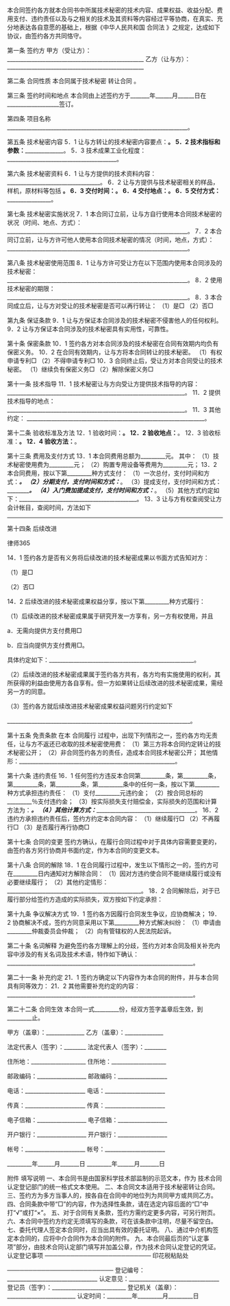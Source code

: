 
 


本合同签约各方就本合同书中所属技术秘密的技术内容、成果权益、收益分配、费用支付、违约责任以及与之相关的技术及其资料等内容经过平等协商，在真实、充分地表达各自意愿的基础上，根据《中华人民共和国
合同法
》之规定，达成如下协议，由签约各方共同恪守。


第一条 签约方
甲方（受让方）：__________________________________________________
乙方（让与方）：__________________________________________________


第二条 合同性质
本合同属于技术秘密
转让合同
。


第三条 签约时间和地点
本合同由上述签约方于_______年______月______日在___________________签订。


第四条 项目名称
__________________________________________________________________。

第五条 技术秘密内容
5．1 让与方转让的技术秘密内容要点：______________________________。
5．2 技术指标和参数：____________________________________________。
5．3 技术成果工业化程度：________________________________________。


第六条 技术秘密资料
6．1 让与方提供的技术资料内容：__________________________________。
6．2 让与方提供与技术秘密相关的样品，样机，原材料等包括
__________________________________________________________________。
6．3 交付时间：__________________________________________________。
6．4 交付地点：__________________________________________________。
6．5 交付方式：__________________________________________________。


第七条 技术秘密实施状况
7．1 本合同订立前，让与方自行使用本合同技术秘密的状况（时间、地点、方式）：
__________________________________________________________________。
7．2 本合同订立前，让与方许可他人使用本合同技术秘密的情况（时间，地点，方式）：
__________________________________________________________________。


第八条 技术秘密使用范围
8．1 让与方许可受让方在以下范围内使用本合同涉及的技术秘密：
__________________________________________________________________。
8．2 使用技术秘密的期限：
__________________________________________________________________。
8．3 本合同成立后，让与方对受让的技术秘密是否可以再行转让：
（1）是□
（2）否□


第九条 保证条款
9．1 让与方保证本合同涉及的技术秘密不侵害他人的任何权利。
9．2 让与方保证本合同涉及的技术秘密具有实用性，可靠性。


第十条 保密条款
10．1 签约各方对本合同涉及的技术秘密在合同有效期内均负有保密义务。
10．2 在合同有效期内，让与方将本合同转让的技术秘密。
（1）有权申请专利□
（2）不得申请专利□
10．3 合同终止后，受让方对本合同受让的技术秘密。
（1）继续负有保密义务□
（2）解除保密义务□


第十一条 技术指导
11．1 技术秘密让与方向受让方提供技术指导的内容：
_________________________________________________________________。
11．2 提供技术指导的地点：
_________________________________________________________________。
11．3 其他约定：
_________________________________________________________________。


第十二条 验收标准及方法
12．1 验收时间：________________________________________________。
12．2 验收地点：________________________________________________。
12．3 验收标准：________________________________________________。
12．4 验收方法：________________________________________________。


第十三条 费用及支付方式
13．1 本合同费用总额为_________元。
其中：
（1）技术秘密使用费为_________元；
（2）购置专用设备等费用为_________元；
13．2 本合同费用，按以下第_________种方式支付：
（1）一次总付，支付时间和方式：___________________________________。
（2）分期支付，支付时间和方式：___________________________________。
（3）提成支付，支付时间和方式：___________________________________。
（4）入门费加提成支付，支付时间和方式：___________________________。
（5）其他方式约定如下：___________________________________________。
13．3 让与方有权查阅受让方会计帐目，查阅时间，方法如下
__________________________________________________________________


第十四条 后续改进




 
律师365






14．1 签约各方是否有义务将后续改进的技术秘密成果以书面方式告知对方：

（1）是□

（2）否□

14．2 后续改进的技术秘密成果权益分享，按以下第_________种方式履行：

（1）后续改进的技术秘密成果属于研究开发一方享有，另一方有权使用，并且

a．无需向提供方支付费用□

b．应当向提供方支付费用□。

具体约定如下：_____________________________________________________。

（2）后续改进的技术秘密成果属于签约各方共有，各方均有实施使用的权利，其所获得的利益由使用方各自享有。但一方如果转让后续改进的技术秘密成果，需经另一方的同意。

（3）签约各方就后续改进技术秘密成果权益问题另行约定如下

___________________________________________________________________。




第十五条 免责条款
在本
合同履行
过程中，出现下列情形之一，签约各方均无责任，让与方不返还已收取的技术秘密使用费：
（1）第三方将本合同约定转让的技术秘密公开；
（2）非合同签约各方的责任，造成本合同技术秘密公开；
其他情形：_________________________________________________________。


第十六条 违约责任
16．1 任何签约方违反本合同第_________条，第_________条，第_________条，第_________条，第_________条中的任何一条，按以下第_________种方式承担违约责任：
（1）支付_________元违约金；
（2）按合同总标的_________％支付违约金；
（3）按实际损失支付赔偿金，实际损失的范围和计算方法为：_______________。
（4）其他计算方式：___________________________________________________。
16．2 违约方承担违约责任后，签约方约定本合同内容：
（1）继续履行□
（2）不再履行□
（3）是否履行再行协商□


第十七条 合同的变更
签约方确认，在履行合同过程中对于具体内容需要变更的，由签约各方另行协商并书面约定，作为本合同的变更文本。


第十八条 合同的解除
18．1 在合同履行过程中，发生以下情形之一的，签约方可在_________日内通知对方解除合同：
（1）因对方违约使合同不能继续履行或没有必要继续履行；
（2）其他约定情形：_________________________________________________。
18．2 合同解除后，对于已履行部分给签约方造成的实际损失，双方按如下约定承担：


第十九条 争议解决方式
19．1 签约各方因履行合同发生争议，应协商解决；
19．2 协商解决不成，签约方同意采用以下第_________种方式解决纠纷：
（1）申请由_________仲裁委员会仲裁；
（2）向有管辖权的人民法院起诉。


第二十条 名词解释
为避免签约各方理解上的分歧，签约方对本合同及相关补充内容中涉及的有关名词及技术术语，特作如下确认：
____________________________________________________________________。


第二十一条 补充约定
21．1 签约方确定以下内容作为本合同的附件，并与本合同具有同等效力：
21．2 其他需要补充约定的内容：
____________________________________________________________________。


第二十二条 合同生效
本合同一式_________份，经双方签字盖章后生效，到_________止。


 



 
甲方（盖章）：______________ 乙方（盖章）：______________
 
法定代表人（签字）：________ 法定代表人（签字）：________
 
住所地：____________________ 住所地：____________________
 
邮政编码：__________________ 邮政编码：__________________
 
电话：______________________ 电话：______________________
 
传真：______________________ 传真：______________________
 
电子信箱：__________________ 电子信箱：__________________
 
开户银行：__________________ 开户银行：__________________
 
帐号：______________________ 帐号：______________________
 
_________年______月_______日 _________年______月_______日
 


 
附件 填写说明
一、本合同书是由国家科学技术部监制的示范文本，作为
技术合同
认定登记部门的统一格式文本使用。
二、本合同文本适用于技术秘密转让合同。 
三、签约方为多方当事人的，按各自在合同中的地位列为共同甲方或共同乙方。
四、合同条款中带“□”的内容，作为选择性条款，请在选定内容后面的“□”中打“√”或打“×”。
五、对于合同有关条款，签约方需约定更多内容，可另行附页。
六、本合同中签约方约定无须填写的条款，可在该条款中注明，尽量不留空白。
七、委托代理人签定本合同时，应当出具有效的委托证明。
八、通过中介机构签定本合同的，应将中介合同作为本合同的附件。
九、本合同最后页的“认定事项”部分，由技术合同认定部门填写并加盖公章，作为技术合同认定登记的凭证。
认定登记事项
─────────────────────────
印花税粘贴处

 

─────────────────────────
登记编号：_________________________________
认定意见：_________________________________
登记员（签字）：___________________________
登记机关（盖章）：_________________________
认定时间：_________年_________月_________日
 
 

 
 
 
  
 
  
 
   


   
 

   


   


   
 
 
  
 
 
 

